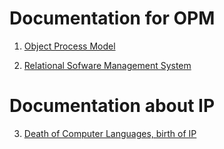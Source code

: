 # Documentation for OPM

1. [Object Process Model](OPM.md)

2. [Relational Sofware Management System](RSMS.md)

# Documentation about IP

3. [Death of Computer Languages, birth of IP](birth_of_IP.pdf)
